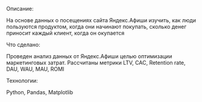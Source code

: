 Описание:

На основе данных о посещениях сайта Яндекс.Афиши изучить,
как люди пользуются продуктом, когда они начинают покупать, 
сколько денег приносит каждый клиент, когда он окупается

Что сделано:

Проведен анализ данных от Яндекс.Афиши целью оптимизации маркетинговых затрат.
Рассчитаны метрики LTV, CAC, Retention rate, DAU, WAU, MAU, ROMI

Технологии:

Python, Pandas, Matplotlib

